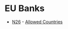 # EU Banks

* [N26](https://n26.com) - [Allowed Countries](https://support.n26.com/read/000001280?locale=en)
